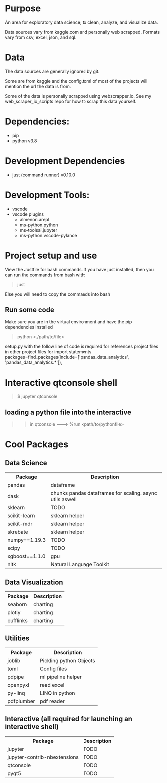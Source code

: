# Purpose
An area for exploratory data science; to clean, analyze, and visualize data. 

Data sources vary from kaggle.com and personally web scrapped. Formats vary from csv, excel, json, and sql.

# Data
The data sources are generally ignored by git.

Some are from kaggle and the config.toml of most of the projects will mention the url the data is from.

Some of the data is personally scrapped using webscrapper.io. See my web_scraper_io_scripts repo for how to scrap this
data yourself.

# Dependencies:
- pip
- python v3.8

# Development Dependencies
- just (command runner) v0.10.0

# Development Tools:
- vscode
- vscode plugins
  - almenon.arepl
  - ms-python.python
  - ms-toolsai.jupyter
  - ms-python.vscode-pylance

# Project setup and use
View the Justfile for bash commands. If you have just installed, then you can run the commands from bash with:

> just <command>

Else you will need to copy the commands into bash

## Run some code
Make sure you are in the virtual environment and have the pip dependencies installed

> python <./path/to/file>

setup.py with the follow line of code is required for references project files in other project files for import statements
packages=find_packages(include=['pandas_data_analytics', 'pandas_data_analytics.*']),

# Interactive qtconsole shell
> $ jupyter qtconsole
## loading a python file into the interactive
>> in qtconsole ---> %run <path/to/pythonfile>

# Cool Packages
## Data Science
<table style="width:100%">
  <tr>
    <th>Package</th>
    <th>Description</th>
  </tr>
  <tr>
    <td>pandas</td>
    <td>dataframe</td>
  </tr>
  <tr>
    <td>dask</td>
    <td>chunks pandas dataframes for scaling. async utils aswell</td>
  </tr>
  <tr>
    <td>sklearn</td>
    <td>TODO</td>
  </tr>
  <tr>
    <td>scikit-learn</td>
    <td>sklearn helper</td>
  </tr>
  <tr>
    <td>scikit-mdr</td>
    <td>sklearn helper</td>
  </tr>
  <tr>
    <td>skrebate</td>
    <td> sklearn helper</td>
  </tr>
  <tr>
    <td>numpy==1.19.3</td>
    <td>TODO</td>
  </tr>
  <tr>
    <td>scipy</td>
    <td>TODO</td>
  </tr>
  <tr>
    <td>xgboost==1.1.0</td>
    <td>gpu</td>
  </tr>
  <tr>
    <td>nltk</td>
    <td>Natural Language Toolkit</td>
  </tr>
</table>

## Data Visualization
<table style="width:100%">
  <tr>
    <th>Package</th>
    <th>Description</th>
  </tr>
  <tr>
    <td>seaborn</td>
    <td>charting</td>
  </tr>
  <tr>
    <td>plotly</td>
    <td>charting</td>
  </tr>
  <tr>
    <td>cufflinks</td>
    <td>charting</td>
  </tr>
</table>

## Utilities
<table style="width:100%">
  <tr>
    <th>Package</th>
    <th>Description</th>
  </tr>
  <tr>
    <td>joblib</td>
    <td>Pickling python Objects</td>
  </tr>
  <tr>
    <td>toml</td>
    <td>Config files</td>
  </tr>
  <tr>
    <td>pdpipe</td>
    <td>ml pipeline helper</td>
  </tr>
  <tr>
    <td>openpyxl</td>
    <td>read excel</td>
  </tr>
  <tr>
    <td>py-linq</td>
    <td>LINQ in python</td>
  </tr>
  <tr>
    <td>pdfplumber</td>
    <td>pdf reader</td>
  </tr>
</table>

## Interactive (all required for launching an interactive shell)
<table style="width:100%">
  <tr>
    <th>Package</th>
    <th>Description</th>
  </tr>
  <tr>
    <td>jupyter</td>
    <td>TODO</td>
  </tr>
  <tr>
    <td>jupyter-contrib-nbextensions</td>
    <td>TODO</td>
  </tr>
  <tr>
    <td>qtconsole</td>
    <td>TODO</td>
  </tr>
  <tr>
    <td>pyqt5</td>
    <td>TODO</td>
  </tr>
</table>
